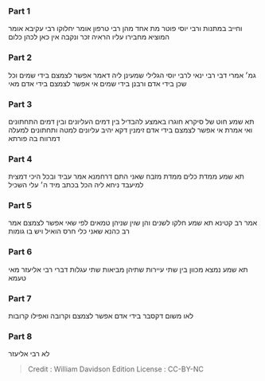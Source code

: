 
### Part 1
וחייב במתנות ורבי יוסי פוטר מת אחד מהן רבי טרפון אומר יחלוקו רבי עקיבא אומר המוציא מחבירו עליו הראיה זכר ונקבה אין כאן לכהן כלום

### Part 2
גמ׳ אמרי דבי רבי ינאי לרבי יוסי הגלילי שמעינן ליה דאמר אפשר לצמצם בידי שמים וכל שכן בידי אדם ורבנן בידי שמים אי אפשר לצמצם בידי אדם מאי

### Part 3
תא שמע חוט של סיקרא חוגרו באמצע להבדיל בין דמים העליונים ובין דמים התחתונים ואי אמרת אי אפשר לצמצם בידי אדם זימנין דקא יהיב עליונים למטה ותחתונים למעלה דמרווח בה פורתא 

### Part 4
תא שמע ממדת כלים ממדת מזבח שאני התם דרחמנא אמר עביד ובכל היכי דמצית למיעבד ניחא ליה הכל בכתב מיד ה׳ עלי השכיל

### Part 5
אמר רב קטינא תא שמע חלקו לשנים והן שוין שניהן טמאים לפי שאי אפשר לצמצם אמר רב כהנא שאני כלי חרס הואיל ויש בו גומות

### Part 6
תא שמע נמצא מכוון בין שתי עיירות שתיהן מביאות שתי עגלות דברי רבי אליעזר מאי טעמא 

### Part 7
לאו משום דקסבר בידי אדם אפשר לצמצם וקרובה ואפילו קרובות

### Part 8
לא רבי אליעזר 

>Credit : William Davidson Edition
>License : CC-BY-NC